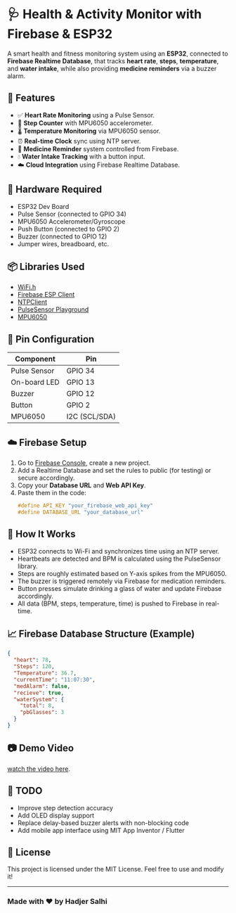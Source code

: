 # 🩺 Health & Activity Monitor with Firebase & ESP32

A smart health and fitness monitoring system using an **ESP32**, connected to **Firebase Realtime Database**,
that tracks **heart rate**, **steps**, **temperature**, and **water intake**, while also providing **medicine reminders** via a buzzer alarm.

## 🚀 Features

- ✅ **Heart Rate Monitoring** using a Pulse Sensor.
- 👣 **Step Counter** with MPU6050 accelerometer.
- 🌡️ **Temperature Monitoring** via MPU6050 sensor.
- ⏰ **Real-time Clock** sync using NTP server.
- 🔔 **Medicine Reminder** system controlled from Firebase.
- 💧 **Water Intake Tracking** with a button input.
- ☁️ **Cloud Integration** using Firebase Realtime Database.

## 🔧 Hardware Required

- ESP32 Dev Board
- Pulse Sensor (connected to GPIO 34)
- MPU6050 Accelerometer/Gyroscope
- Push Button (connected to GPIO 2)
- Buzzer (connected to GPIO 12)
- Jumper wires, breadboard, etc.

## 📦 Libraries Used

- [WiFi.h](https://www.arduino.cc/en/Reference/WiFi)
- [Firebase ESP Client](https://github.com/mobizt/Firebase-ESP-Client)
- [NTPClient](https://github.com/arduino-libraries/NTPClient)
- [PulseSensor Playground](https://github.com/WorldFamousElectronics/PulseSensorPlayground)
- [MPU6050](https://github.com/jrowberg/i2cdevlib)

## 🔌 Pin Configuration

| Component        | Pin        |
|------------------|------------|
| Pulse Sensor     | GPIO 34    |
| On-board LED     | GPIO 13    |
| Buzzer           | GPIO 12    |
| Button           | GPIO 2     |
| MPU6050          | I2C (SCL/SDA) |

## ☁️ Firebase Setup

1. Go to [Firebase Console](https://console.firebase.google.com/), create a new project.
2. Add a Realtime Database and set the rules to public (for testing) or secure accordingly.
3. Copy your **Database URL** and **Web API Key**.
4. Paste them in the code:
   ```cpp
   #define API_KEY "your_firebase_web_api_key"
   #define DATABASE_URL "your_database_url"
   ```

## 🧠 How It Works

- ESP32 connects to Wi-Fi and synchronizes time using an NTP server.
- Heartbeats are detected and BPM is calculated using the PulseSensor library.
- Steps are roughly estimated based on Y-axis spikes from the MPU6050.
- The buzzer is triggered remotely via Firebase for medication reminders.
- Button presses simulate drinking a glass of water and update Firebase accordingly.
- All data (BPM, steps, temperature, time) is pushed to Firebase in real-time.

## 📈 Firebase Database Structure (Example)

```json
{
  "heart": 78,
  "Steps": 120,
  "Temperature": 36.7,
  "currentTime": "11:07:30",
  "medAlarm": false,
  "recieve": true,
  "waterSystem": {
    "total": 8,
    "pbGlasses": 3
  }
}
```

## 📷 Demo Video

[watch the video here](https://youtu.be/7Uqezxo6oyE?si=jq7Pv-FplgDaJkyQ).


## 📌 TODO

- Improve step detection accuracy
- Add OLED display support
- Replace delay-based buzzer alerts with non-blocking code
- Add mobile app interface using MIT App Inventor / Flutter

## 📄 License

This project is licensed under the MIT License. Feel free to use and modify it!

---

### Made with ❤️ by Hadjer Salhi
